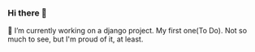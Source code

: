 ### Hi there 👋

 🔭 I’m currently working on a django project. My first one(To Do).
 Not so much to see, but I'm proud of it, at least.

